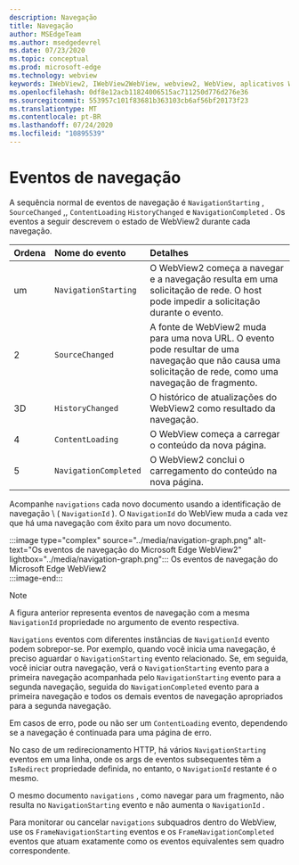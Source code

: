 ```yaml
---
description: Navegação
title: Navegação
author: MSEdgeTeam
ms.author: msedgedevrel
ms.date: 07/23/2020
ms.topic: conceptual
ms.prod: microsoft-edge
ms.technology: webview
keywords: IWebView2, IWebView2WebView, webview2, WebView, aplicativos WPF, WPF, Edge, ICoreWebView2, ICoreWebView2Host, controle do navegador, HTML Edge
ms.openlocfilehash: 0df8e12acb11824006515ac711250d776d276e36
ms.sourcegitcommit: 553957c101f83681b363103cb6af56bf20173f23
ms.translationtype: MT
ms.contentlocale: pt-BR
ms.lasthandoff: 07/24/2020
ms.locfileid: "10895539"
---
```

# Eventos de navegação  

A sequência normal de eventos de navegação é `NavigationStarting` , `SourceChanged` ,, `ContentLoading` `HistoryChanged` e `NavigationCompleted` .  Os eventos a seguir descrevem o estado de WebView2 durante cada navegação.  

| Ordena | Nome do evento | Detalhes |  
|:--- |:--- |:--- |  
| um | `NavigationStarting`  |  O WebView2 começa a navegar e a navegação resulta em uma solicitação de rede.  O host pode impedir a solicitação durante o evento.  |  
| 2 | `SourceChanged`  |  A fonte de WebView2 muda para uma nova URL.  O evento pode resultar de uma navegação que não causa uma solicitação de rede, como uma navegação de fragmento.  |  
| 3D | `HistoryChanged`  |  O histórico de atualizações do WebView2 como resultado da navegação.  |  
| 4 | `ContentLoading`  |  O WebView começa a carregar o conteúdo da nova página.  |  
| 5 | `NavigationCompleted`  |  O WebView2 conclui o carregamento do conteúdo na nova página.  |  

Acompanhe `navigations` cada novo documento usando a identificação de navegação \ ( `NavigationId` \).  O `NavigationId` do WebView muda a cada vez que há uma navegação com êxito para um novo documento.

:::image type="complex" source="../media/navigation-graph.png" alt-text="Os eventos de navegação do Microsoft Edge WebView2" lightbox="../media/navigation-graph.png":::
   Os eventos de navegação do Microsoft Edge WebView2  
:::image-end:::  

> [!NOTE]
> A figura anterior representa eventos de navegação com a mesma `NavigationId` propriedade no argumento de evento respectiva.  

 `Navigations` eventos com diferentes instâncias de `NavigationId` evento podem sobrepor-se.  Por exemplo, quando você inicia uma navegação, é preciso aguardar o `NavigationStarting` evento relacionado.  Se, em seguida, você iniciar outra navegação, verá o `NavigationStarting` evento para a primeira navegação acompanhada pelo `NavigationStarting` evento para a segunda navegação, seguida do `NavigationCompleted` evento para a primeira navegação e todos os demais eventos de navegação apropriados para a segunda navegação.  
 
 Em casos de erro, pode ou não ser um `ContentLoading` evento, dependendo se a navegação é continuada para uma página de erro.  
 
 No caso de um redirecionamento HTTP, há vários `NavigationStarting` eventos em uma linha, onde os args de eventos subsequentes têm a `IsRedirect` propriedade definida, no entanto, o `NavigationId` restante é o mesmo.  
 
 O mesmo documento `navigations` , como navegar para um fragmento, não resulta no `NavigationStarting` evento e não aumenta o `NavigationId` .  

Para monitorar ou cancelar `navigations` subquadros dentro do WebView, use os `FrameNavigationStarting` eventos e os `FrameNavigationCompleted` eventos que atuam exatamente como os eventos equivalentes sem quadro correspondente.  

<!-- links -->  
